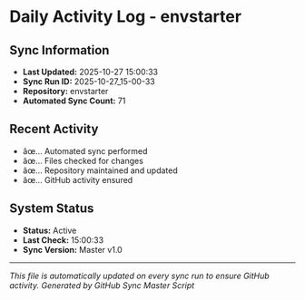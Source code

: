 ﻿# Daily Activity Log - envstarter

## Sync Information
- **Last Updated:** 2025-10-27 15:00:33
- **Sync Run ID:** 2025-10-27_15-00-33
- **Repository:** envstarter
- **Automated Sync Count:** 71

## Recent Activity
- âœ… Automated sync performed
- âœ… Files checked for changes
- âœ… Repository maintained and updated
- âœ… GitHub activity ensured

## System Status
- **Status:** Active
- **Last Check:** 15:00:33
- **Sync Version:** Master v1.0

---
*This file is automatically updated on every sync run to ensure GitHub activity.*
*Generated by GitHub Sync Master Script*
